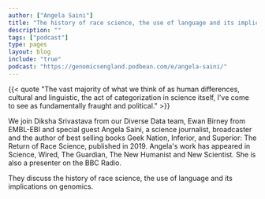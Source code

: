 ```yaml
---
author: ["Angela Saini"]
title: "The history of race science, the use of language and its implications on genomics"
description: ""
tags: ["podcast"]
type: pages
layout: blog
include: "true"
podcast: "https://genomicsengland.podbean.com/e/angela-saini/"
---
```


{{< quote "The vast majority of what we think of as human differences, cultural and linguistic, the act of categorization in science itself, I've come to see as fundamentally fraught and political." >}}

We join Diksha Srivastava from our Diverse Data team, Ewan Birney from EMBL-EBI and special guest Angela Saini, a science journalist, broadcaster and the author of best selling books Geek Nation, Inferior, and Superior: The Return of Race Science, published in 2019. Angela's work has appeared in Science, Wired, The Guardian, The New Humanist and New Scientist. She is also a presenter on the BBC Radio.

They discuss the history of race science, the use of language and its implications on genomics.